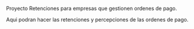 Proyecto Retenciones para empresas que gestionen ordenes de pago.

Aqui podran hacer las retenciones y percepciones de las ordenes de pago.
